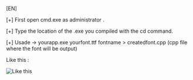 [EN]

[+] First open cmd.exe as administrator .

[+] Type the location of the .exe you compiled with the cd command.

[+] Usade ->  yourapp.exe yourfont.ttf fontname > createdfont.cpp (cpp file where the font will be output)

Like this :

![Like this](https://raw.githubusercontent.com/d3d9god/ImGui-Font-Converting/main/using.png)
